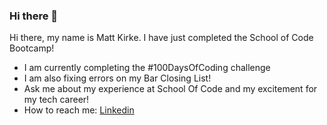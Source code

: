 ### Hi there 👋
Hi there, my name is Matt Kirke. I have just completed the School of Code Bootcamp!

- I am currently completing the #100DaysOfCoding challenge
- I am also fixing errors on my Bar Closing List!
- Ask me about my experience at School Of Code and my excitement for my tech career!
- How to reach me: [Linkedin](www.linkedin.com/in/matthew-kirke843265)
<!--


Here are some ideas to get you started:

- 🌱 I’m currently learning ...
- 👯 I’m looking to collaborate on ...
- 🤔 I’m looking for help with ...
- 💬 Ask me about ...
- 📫 How to reach me: ...
- 😄 Pronouns: ...
- ⚡ Fun fact: ...
-->
